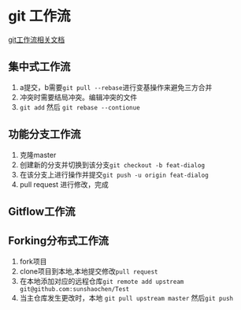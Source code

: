 # git 工作流

[git工作流相关文档](https://github.com/xirong/my-git/blob/master/git-workflow-tutorial.md)

## 集中式工作流

1. a提交，b需要`git pull --rebase`进行变基操作来避免三方合并
2. 冲突时需要结局冲突。编辑冲突的文件
3. `git add` 然后 `git rebase --contionue`

## 功能分支工作流

1. 克隆master
2. 创建新的分支并切换到该分支`git checkout -b feat-dialog`
3. 在该分支上进行操作并提交`git push -u origin feat-dialog`
4. pull request 进行修改，完成

## Gitflow工作流

## Forking分布式工作流

1. fork项目
2. clone项目到本地,本地提交修改`pull request`
3. 在本地添加对应的远程仓库`git remote add upstream git@github.com:sunshaochen/Test`
4. 当主仓库发生更改时，本地 `git pull upstream master` 然后`git push`  
 


